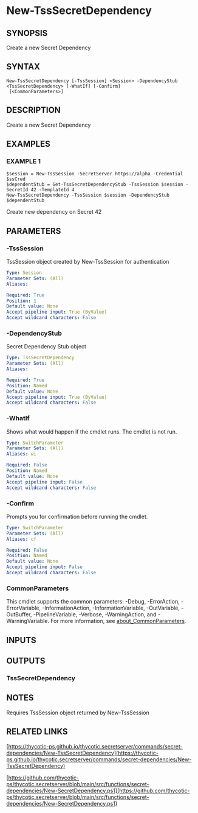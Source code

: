 # New-TssSecretDependency

## SYNOPSIS
Create a new Secret Dependency

## SYNTAX

```
New-TssSecretDependency [-TssSession] <Session> -DependencyStub <TssSecretDependency> [-WhatIf] [-Confirm]
 [<CommonParameters>]
```

## DESCRIPTION
Create a new Secret Dependency

## EXAMPLES

### EXAMPLE 1
```
$session = New-TssSession -SecretServer https://alpha -Credential $ssCred
$dependentStub = Get-TssSecretDependencyStub -TssSession $session -SecretId 42 -TemplateId 4
New-TssSecretDependency -TssSession $session -DependencyStub $dependentStub
```

Create new dependency on Secret 42

## PARAMETERS

### -TssSession
TssSession object created by New-TssSession for authentication

```yaml
Type: Session
Parameter Sets: (All)
Aliases:

Required: True
Position: 1
Default value: None
Accept pipeline input: True (ByValue)
Accept wildcard characters: False
```

### -DependencyStub
Secret Dependency Stub object

```yaml
Type: TssSecretDependency
Parameter Sets: (All)
Aliases:

Required: True
Position: Named
Default value: None
Accept pipeline input: True (ByValue)
Accept wildcard characters: False
```

### -WhatIf
Shows what would happen if the cmdlet runs.
The cmdlet is not run.

```yaml
Type: SwitchParameter
Parameter Sets: (All)
Aliases: wi

Required: False
Position: Named
Default value: None
Accept pipeline input: False
Accept wildcard characters: False
```

### -Confirm
Prompts you for confirmation before running the cmdlet.

```yaml
Type: SwitchParameter
Parameter Sets: (All)
Aliases: cf

Required: False
Position: Named
Default value: None
Accept pipeline input: False
Accept wildcard characters: False
```

### CommonParameters
This cmdlet supports the common parameters: -Debug, -ErrorAction, -ErrorVariable, -InformationAction, -InformationVariable, -OutVariable, -OutBuffer, -PipelineVariable, -Verbose, -WarningAction, and -WarningVariable. For more information, see [about_CommonParameters](http://go.microsoft.com/fwlink/?LinkID=113216).

## INPUTS

## OUTPUTS

### TssSecretDependency
## NOTES
Requires TssSession object returned by New-TssSession

## RELATED LINKS

[https://thycotic-ps.github.io/thycotic.secretserver/commands/secret-dependencies/New-TssSecretDependency](https://thycotic-ps.github.io/thycotic.secretserver/commands/secret-dependencies/New-TssSecretDependency)

[https://github.com/thycotic-ps/thycotic.secretserver/blob/main/src/functions/secret-dependencies/New-SecretDependency.ps1](https://github.com/thycotic-ps/thycotic.secretserver/blob/main/src/functions/secret-dependencies/New-SecretDependency.ps1)


